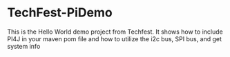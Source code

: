 # TechFest-PiDemo
This is the Hello World demo project from Techfest.   It shows how to include PI4J in your maven pom file and how to utilize the i2c bus, SPI bus, and get system info
